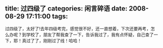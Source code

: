 title: 过四级了
categories: 闲言碎语
date: 2008-08-29 17:11:00
tags:
---

过四级了，太好了!去年四级考完，感觉很不好，还一直想着，下次还要再考，怎么办呢？到学校了，朋友了帮我查了一下，告诉我过了，我有点怀疑，自己查了一下，耶！真过了了，刚刚过了线！哈哈！